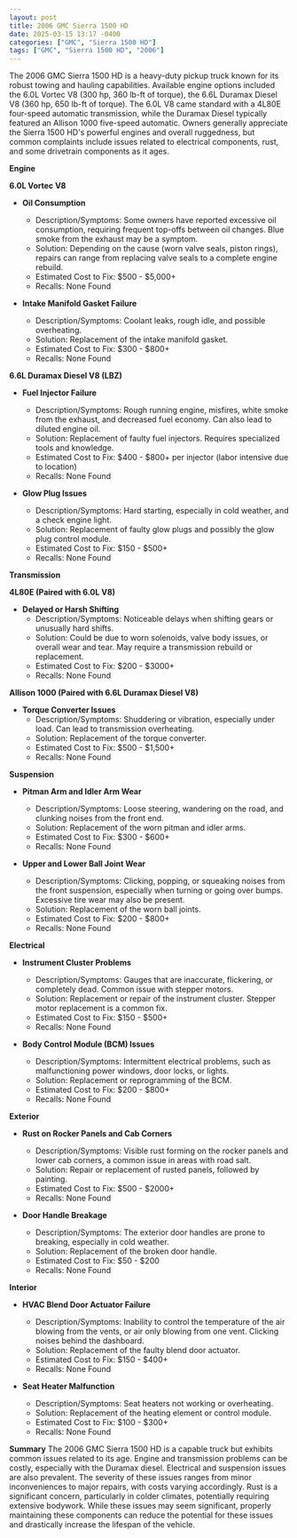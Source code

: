 ```yaml
---
layout: post
title: 2006 GMC Sierra 1500 HD
date: 2025-03-15 13:17 -0400
categories: ["GMC", "Sierra 1500 HD"]
tags: ["GMC", "Sierra 1500 HD", "2006"]
---
```

The 2006 GMC Sierra 1500 HD is a heavy-duty pickup truck known for its robust towing and hauling capabilities. Available engine options included the 6.0L Vortec V8 (300 hp, 360 lb-ft of torque), the 6.6L Duramax Diesel V8 (360 hp, 650 lb-ft of torque). The 6.0L V8 came standard with a 4L80E four-speed automatic transmission, while the Duramax Diesel typically featured an Allison 1000 five-speed automatic. Owners generally appreciate the Sierra 1500 HD's powerful engines and overall ruggedness, but common complaints include issues related to electrical components, rust, and some drivetrain components as it ages.

**Engine**

**6.0L Vortec V8**

*   **Oil Consumption**
    *   Description/Symptoms: Some owners have reported excessive oil consumption, requiring frequent top-offs between oil changes. Blue smoke from the exhaust may be a symptom.
    *   Solution: Depending on the cause (worn valve seals, piston rings), repairs can range from replacing valve seals to a complete engine rebuild.
    *   Estimated Cost to Fix: $500 - $5,000+
    *   Recalls: None Found

*   **Intake Manifold Gasket Failure**
    *   Description/Symptoms: Coolant leaks, rough idle, and possible overheating.
    *   Solution: Replacement of the intake manifold gasket.
    *   Estimated Cost to Fix: $300 - $800+
    *   Recalls: None Found

**6.6L Duramax Diesel V8 (LBZ)**

*   **Fuel Injector Failure**
    *   Description/Symptoms: Rough running engine, misfires, white smoke from the exhaust, and decreased fuel economy. Can also lead to diluted engine oil.
    *   Solution: Replacement of faulty fuel injectors. Requires specialized tools and knowledge.
    *   Estimated Cost to Fix: $400 - $800+ per injector (labor intensive due to location)
    *   Recalls: None Found

*   **Glow Plug Issues**
    *   Description/Symptoms: Hard starting, especially in cold weather, and a check engine light.
    *   Solution: Replacement of faulty glow plugs and possibly the glow plug control module.
    *   Estimated Cost to Fix: $150 - $500+
    *   Recalls: None Found

**Transmission**

**4L80E (Paired with 6.0L V8)**

*   **Delayed or Harsh Shifting**
    *   Description/Symptoms: Noticeable delays when shifting gears or unusually hard shifts.
    *   Solution: Could be due to worn solenoids, valve body issues, or overall wear and tear. May require a transmission rebuild or replacement.
    *   Estimated Cost to Fix: $200 - $3000+
    *   Recalls: None Found

**Allison 1000 (Paired with 6.6L Duramax Diesel V8)**

*   **Torque Converter Issues**
    *   Description/Symptoms: Shuddering or vibration, especially under load. Can lead to transmission overheating.
    *   Solution: Replacement of the torque converter.
    *   Estimated Cost to Fix: $500 - $1,500+
    *   Recalls: None Found

**Suspension**

*   **Pitman Arm and Idler Arm Wear**
    *   Description/Symptoms: Loose steering, wandering on the road, and clunking noises from the front end.
    *   Solution: Replacement of the worn pitman and idler arms.
    *   Estimated Cost to Fix: $300 - $600+
    *   Recalls: None Found

*   **Upper and Lower Ball Joint Wear**
    *   Description/Symptoms: Clicking, popping, or squeaking noises from the front suspension, especially when turning or going over bumps. Excessive tire wear may also be present.
    *   Solution: Replacement of the worn ball joints.
    *   Estimated Cost to Fix: $200 - $800+
    *   Recalls: None Found

**Electrical**

*   **Instrument Cluster Problems**
    *   Description/Symptoms: Gauges that are inaccurate, flickering, or completely dead. Common issue with stepper motors.
    *   Solution: Replacement or repair of the instrument cluster. Stepper motor replacement is a common fix.
    *   Estimated Cost to Fix: $150 - $500+
    *   Recalls: None Found

*   **Body Control Module (BCM) Issues**
    *   Description/Symptoms: Intermittent electrical problems, such as malfunctioning power windows, door locks, or lights.
    *   Solution: Replacement or reprogramming of the BCM.
    *   Estimated Cost to Fix: $200 - $800+
    *   Recalls: None Found

**Exterior**

*   **Rust on Rocker Panels and Cab Corners**
    *   Description/Symptoms: Visible rust forming on the rocker panels and lower cab corners, a common issue in areas with road salt.
    *   Solution: Repair or replacement of rusted panels, followed by painting.
    *   Estimated Cost to Fix: $500 - $2000+
    *   Recalls: None Found

*   **Door Handle Breakage**
    * Description/Symptoms: The exterior door handles are prone to breaking, especially in cold weather.
    * Solution: Replacement of the broken door handle.
    * Estimated Cost to Fix: $50 - $200
    * Recalls: None Found

**Interior**

*   **HVAC Blend Door Actuator Failure**
    *   Description/Symptoms: Inability to control the temperature of the air blowing from the vents, or air only blowing from one vent. Clicking noises behind the dashboard.
    *   Solution: Replacement of the faulty blend door actuator.
    *   Estimated Cost to Fix: $150 - $400+
    *   Recalls: None Found

*   **Seat Heater Malfunction**
    *   Description/Symptoms: Seat heaters not working or overheating.
    *   Solution: Replacement of the heating element or control module.
    *   Estimated Cost to Fix: $100 - $300+
    *   Recalls: None Found

**Summary**
The 2006 GMC Sierra 1500 HD is a capable truck but exhibits common issues related to its age. Engine and transmission problems can be costly, especially with the Duramax diesel. Electrical and suspension issues are also prevalent. The severity of these issues ranges from minor inconveniences to major repairs, with costs varying accordingly. Rust is a significant concern, particularly in colder climates, potentially requiring extensive bodywork. While these issues may seem significant, properly maintaining these components can reduce the potential for these issues and drastically increase the lifespan of the vehicle.

